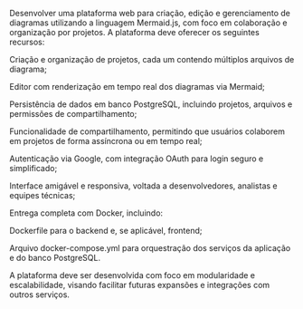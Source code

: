 Desenvolver uma plataforma web para criação, edição e gerenciamento de diagramas utilizando a linguagem Mermaid.js, com foco em colaboração e organização por projetos. A plataforma deve oferecer os seguintes recursos:

Criação e organização de projetos, cada um contendo múltiplos arquivos de diagrama;

Editor com renderização em tempo real dos diagramas via Mermaid;

Persistência de dados em banco PostgreSQL, incluindo projetos, arquivos e permissões de compartilhamento;

Funcionalidade de compartilhamento, permitindo que usuários colaborem em projetos de forma assíncrona ou em tempo real;

Autenticação via Google, com integração OAuth para login seguro e simplificado;

Interface amigável e responsiva, voltada a desenvolvedores, analistas e equipes técnicas;

Entrega completa com Docker, incluindo:

Dockerfile para o backend e, se aplicável, frontend;

Arquivo docker-compose.yml para orquestração dos serviços da aplicação e do banco PostgreSQL.

A plataforma deve ser desenvolvida com foco em modularidade e escalabilidade, visando facilitar futuras expansões e integrações com outros serviços.
